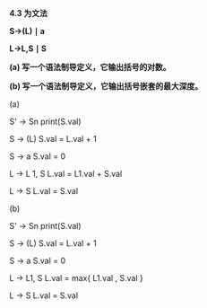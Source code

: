**4.3 为文法**

 **S→(L) ∣ a**

 **L→L,S ∣ S**

**(a) 写一个语法制导定义，它输出括号的对数。**

**(b) 写一个语法制导定义，它输出括号嵌套的最大深度。**

(a)

S' -> Sn		print(S.val)

S -> (L)		 S.val = L.val + 1

S -> a	   		S.val = 0

L -> L 1, S	L.val = L1.val + S.val

L -> S		   L.val = S.val

(b)

S' -> Sn		print(S.val)

S -> (L)		 S.val = L.val + 1

S -> a	   		S.val = 0

L -> L1, S	 L.val = max{ L1.val , S.val }

L -> S		   L.val = S.val